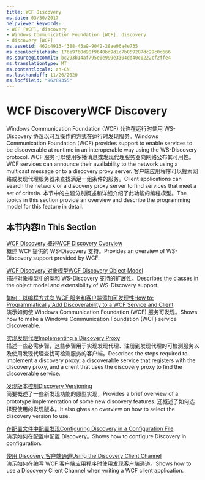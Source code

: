 ```yaml
---
title: WCF Discovery
ms.date: 03/30/2017
helpviewer_keywords:
- WCF [WCF], discovery
- Windows Communication Foundation [WCF], discovery
- discovery [WCF]
ms.assetid: 462c4913-f388-45a9-9042-28ae96a4e735
ms.openlocfilehash: 176e9760d98f9640bd9d1c7b059287dc29c0d666
ms.sourcegitcommit: bc293b14af795e0e999e3304dd40c0222cf2ffe4
ms.translationtype: MT
ms.contentlocale: zh-CN
ms.lasthandoff: 11/26/2020
ms.locfileid: "96289355"
---
```

# <a name="wcf-discovery"></a><span data-ttu-id="a9cdb-102">WCF Discovery</span><span class="sxs-lookup"><span data-stu-id="a9cdb-102">WCF Discovery</span></span>

<span data-ttu-id="a9cdb-103">Windows Communication Foundation (WCF) 允许在运行时使用 WS-Discovery 协议以可互操作的方式在运行时发现服务。</span><span class="sxs-lookup"><span data-stu-id="a9cdb-103">Windows Communication Foundation (WCF) provides support to enable services to be discoverable at runtime in an interoperable way using the WS-Discovery protocol.</span></span> <span data-ttu-id="a9cdb-104">WCF 服务可以使用多播消息或发现代理服务器向网络公布其可用性。</span><span class="sxs-lookup"><span data-stu-id="a9cdb-104">WCF services can announce their availability to the network using a multicast message or to a discovery proxy server.</span></span> <span data-ttu-id="a9cdb-105">客户端应用程序可以搜索网络或发现代理服务器来查找满足一组条件的服务。</span><span class="sxs-lookup"><span data-stu-id="a9cdb-105">Client applications can search the network or a discovery proxy server to find services that meet a set of criteria.</span></span> <span data-ttu-id="a9cdb-106">本节中的主题分别概述和详细介绍了此功能的编程模型。</span><span class="sxs-lookup"><span data-stu-id="a9cdb-106">The topics in this section provide an overview and describe the programming model for this feature in detail.</span></span>  
  
## <a name="in-this-section"></a><span data-ttu-id="a9cdb-107">本节内容</span><span class="sxs-lookup"><span data-stu-id="a9cdb-107">In This Section</span></span>  

 [<span data-ttu-id="a9cdb-108">WCF Discovery 概述</span><span class="sxs-lookup"><span data-stu-id="a9cdb-108">WCF Discovery Overview</span></span>](wcf-discovery-overview.md)  
 <span data-ttu-id="a9cdb-109">概述 WCF 提供的 WS-Discovery 支持。</span><span class="sxs-lookup"><span data-stu-id="a9cdb-109">Provides an overview of WS-Discovery support provided by WCF.</span></span>  
  
 [<span data-ttu-id="a9cdb-110">WCF Discovery 对象模型</span><span class="sxs-lookup"><span data-stu-id="a9cdb-110">WCF Discovery Object Model</span></span>](wcf-discovery-object-model.md)  
 <span data-ttu-id="a9cdb-111">描述对象模型中的类和 WS-Discovery 支持的扩展性。</span><span class="sxs-lookup"><span data-stu-id="a9cdb-111">Describes the classes in the object model and extensibility of WS-Discovery support.</span></span>  
  
 [<span data-ttu-id="a9cdb-112">如何：以编程方式向 WCF 服务和客户端添加可发现性</span><span class="sxs-lookup"><span data-stu-id="a9cdb-112">How to: Programmatically Add Discoverability to a WCF Service and Client</span></span>](how-to-programmatically-add-discoverability-to-a-wcf-service-and-client.md)  
 <span data-ttu-id="a9cdb-113">演示如何使 Windows Communication Foundation (WCF) 服务可发现。</span><span class="sxs-lookup"><span data-stu-id="a9cdb-113">Shows how to make a Windows Communication Foundation (WCF) service discoverable.</span></span>  
  
 [<span data-ttu-id="a9cdb-114">实现发现代理</span><span class="sxs-lookup"><span data-stu-id="a9cdb-114">Implementing a Discovery Proxy</span></span>](implementing-a-discovery-proxy.md)  
 <span data-ttu-id="a9cdb-115">描述一些必需步骤，这些步骤用于实现发现代理、注册到发现代理的可检测服务以及使用发现代理查找可检测服务的客户端。</span><span class="sxs-lookup"><span data-stu-id="a9cdb-115">Describes the steps required to implement a discovery proxy, a discoverable service that registers with the discovery proxy, and a client that uses the discovery proxy to find the discoverable service.</span></span>  
  
 [<span data-ttu-id="a9cdb-116">发现版本控制</span><span class="sxs-lookup"><span data-stu-id="a9cdb-116">Discovery Versioning</span></span>](discovery-versioning.md)  
 <span data-ttu-id="a9cdb-117">简要概述了一些新发现功能的原型实现，</span><span class="sxs-lookup"><span data-stu-id="a9cdb-117">Provides a brief overview of a prototype implementation of some new discovery features.</span></span> <span data-ttu-id="a9cdb-118">还概述了如何选择要使用的发现版本。</span><span class="sxs-lookup"><span data-stu-id="a9cdb-118">It also gives an overview on how to select the discovery version to use.</span></span>  
  
 [<span data-ttu-id="a9cdb-119">在配置文件中配置发现</span><span class="sxs-lookup"><span data-stu-id="a9cdb-119">Configuring Discovery in a Configuration File</span></span>](configuring-discovery-in-a-configuration-file.md)  
 <span data-ttu-id="a9cdb-120">演示如何在配置中配置 Discovery。</span><span class="sxs-lookup"><span data-stu-id="a9cdb-120">Shows how to configure Discovery in configuration.</span></span>  
  
 [<span data-ttu-id="a9cdb-121">使用 Discovery 客户端通道</span><span class="sxs-lookup"><span data-stu-id="a9cdb-121">Using the Discovery Client Channel</span></span>](using-the-discovery-client-channel.md)  
 <span data-ttu-id="a9cdb-122">演示如何在编写 WCF 客户端应用程序时使用发现客户端通道。</span><span class="sxs-lookup"><span data-stu-id="a9cdb-122">Shows how to use a Discovery Client Channel when writing a WCF client application.</span></span>
